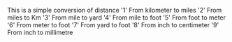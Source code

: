 This is a simple conversion of distance 
'1' From kilometer to miles
'2' From miles to Km 
'3' From mile to yard
'4' From mile to foot 
'5' From foot to meter
'6' From meter to foot
'7' From yard to foot
'8' From inch to centimeter
'9' From inch to millimetre


